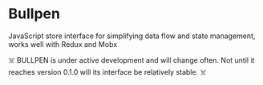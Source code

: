 # Bullpen
JavaScript store interface for simplifying data flow and state management, works well with Redux and Mobx

☠️ BULLPEN is under active development and will change often. Not until it reaches version 0.1.0 will its interface be relatively stable. ☠️

